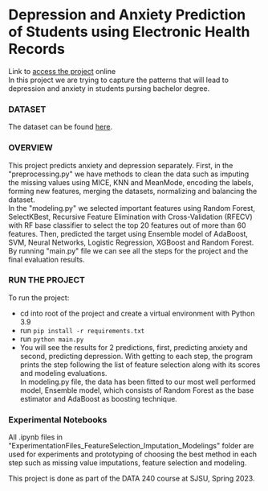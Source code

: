 # Depression and Anxiety Prediction of Students using Electronic Health Records

Link to [access the project](https://github.com/Feritaba/Predicting_Anxeity_Depression) online
<br>
In this project we are trying to capture the patterns that will lead to depression and anxiety in students pursing bachelor degree.
### DATASET
The dataset can be found [here](https://datadryad.org/stash/dataset/doi:10.5061/dryad.54qt7).

### OVERVIEW

This project predicts anxiety and depression separately. First, in the "preprocessing.py" we have methods to clean the data such as imputing the missing values using MICE, KNN and MeanMode, encoding the labels, forming new features, merging the datasets, normalizing and balancing the dataset.
<br>
In the "modeling.py" we selected important features using Random Forest, SelectKBest, Recursive Feature Elimination with Cross-Validation (RFECV) with RF base classifier to select the top 20 features out of more than 60 features. Then, predicted the target using Ensemble model of AdaBoost, SVM, Neural Networks, Logistic Regression, XGBoost and Random Forest.
<br>
By running "main.py" file we can see all the steps for the project and the final evaluation results.

### RUN THE PROJECT
To run the project:
- cd into root of the project and create a virtual environment with Python 3.9
- run `pip install -r requirements.txt`
- run `python main.py`
- You will see the results for 2 predictions, first, predicting anxiety and second, predicting depression. With getting to each step, the program prints the step following the list of feature selection along with its scores and modeling evaluations.
<br>In modeling.py file, the data has been fitted to our most well performed model, Ensemble model, which consists of Random Forest as the base estimator and AdaBoost as boosting technique.

### Experimental Notebooks
All .ipynb files in "ExperimentationFiles_FeatureSelection_Imputation_Modelings" folder are used for experiments and prototyping of choosing the best method in each step such as missing value imputations, feature selection and modeling.

 <!-- ### Contributions: -->
This project is done as part of the DATA 240 course at SJSU, Spring 2023.

<!--The contributions to this project are as follow: -->
<!--<br>Problem Definition and Data Collection : Pallavi, Foroozan, Deepak -->
<!--<br>Exploratory Data Analysis : Pallavi, Deepak-->
<!--<br>Data Pre-processing : Deepak, Foroozan-->
<!--<br>Feature Selection : Pallavi, Deepak-->
<!--<br>Modeling : Foroozan, Pallavi-->
<!--<br>Experimental Analysis : Foroozan, Deepak -->
<!--<br>Evaluation : Pallavi, Foroozan -->
<!--<br>Conclusion & Documentation : Pallavi, Foroozan, Deepak --> 



